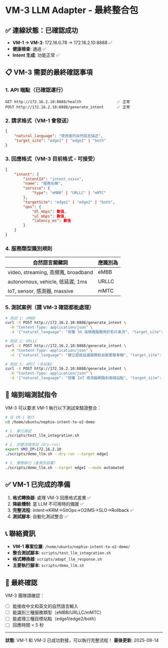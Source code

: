# VM-3 LLM Adapter - 最終整合包

## ✅ 連線狀態：已確認成功

- **VM-1 → VM-3**: 172.16.0.78 → 172.16.2.10:8888 ✅
- **健康檢查**: 通過 ✅
- **Intent 生成**: 功能正常 ✅

## 📋 VM-3 需要的最終確認事項

### 1. API 端點（已確認運行）
```
GET http://172.16.2.10:8888/health                ✅ 正常
POST http://172.16.2.10:8888/generate_intent      ✅ 正常
```

### 2. 請求格式（VM-1 會發送）
```json
{
    "natural_language": "使用者的自然語言描述",
    "target_site": "edge1" | "edge2" | "both"
}
```

### 3. 回應格式（VM-3 目前格式 - 可接受）
```json
{
    "intent": {
        "intentId": "intent_xxxxx",
        "name": "服務名稱",
        "service": {
            "type": "eMBB" | "URLLC" | "mMTC"
        },
        "targetSite": "edge1" | "edge2" | "both",
        "qos": {
            "dl_mbps": 數值,
            "ul_mbps": 數值,
            "latency_ms": 數值
        }
    }
}
```

### 4. 服務類型識別規則

| 自然語言關鍵詞 | 應識別為 |
|--------------|---------|
| video, streaming, 高頻寬, broadband | eMBB |
| autonomous, vehicle, 低延遲, 1ms | URLLC |
| IoT, sensor, 感測器, massive | mMTC |

### 5. 測試案例（請 VM-3 確認都能處理）

```bash
# 測試 1: eMBB
curl -X POST http://172.16.2.10:8888/generate_intent \
  -H "Content-Type: application/json" \
  -d '{"natural_language": "部署 5G 高頻寬服務用於影片串流", "target_site": "edge1"}'

# 測試 2: URLLC
curl -X POST http://172.16.2.10:8888/generate_intent \
  -H "Content-Type: application/json" \
  -d '{"natural_language": "建立超低延遲服務給自動駕駛車輛", "target_site": "edge2"}'

# 測試 3: mMTC (多站點)
curl -X POST http://172.16.2.10:8888/generate_intent \
  -H "Content-Type: application/json" \
  -d '{"natural_language": "部署 IoT 感測器網路到兩個站點", "target_site": "both"}'
```

## 🚀 端到端測試指令

VM-3 可以要求 VM-1 執行以下測試來驗證整合：

```bash
# 在 VM-1 執行
cd /home/ubuntu/nephio-intent-to-o2-demo

# 1. 單元測試
./scripts/test_llm_integration.sh

# 2. 完整流程測試（dry-run）
export VM3_IP=172.16.2.10
./scripts/demo_llm.sh --dry-run --target edge1

# 3. 實際執行（會真的部署）
./scripts/demo_llm.sh --target edge1 --mode automated
```

## ✅ VM-1 已完成的準備

1. **格式轉換器**: 處理 VM-3 回應格式差異 ✅
2. **降級機制**: 當 LLM 不可用時的備援 ✅
3. **完整流程**: Intent→KRM→GitOps→O2IMS→SLO→Rollback ✅
4. **測試腳本**: 自動化測試整合 ✅

## 📞 聯絡資訊

- **VM-1 專案位置**: `/home/ubuntu/nephio-intent-to-o2-demo/`
- **整合測試腳本**: `scripts/test_llm_integration.sh`
- **格式轉換器**: `scripts/adapt_llm_response.sh`
- **主要執行腳本**: `scripts/demo_llm.sh`

## 🎯 最終確認

VM-3 團隊請確認：
- [ ] 能接收中文和英文的自然語言輸入
- [ ] 能識別三種服務類型（eMBB/URLLC/mMTC）
- [ ] 能處理三種目標站點（edge1/edge2/both）
- [ ] 回應時間 < 5 秒

---
**狀態**: VM-1 和 VM-3 已成功對接，可以執行完整流程！
**最後更新**: 2025-09-14